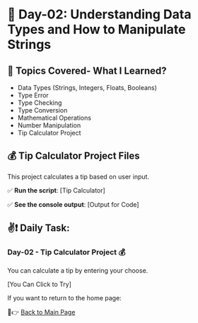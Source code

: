 # 📅 Day-02: Understanding Data Types and How to Manipulate Strings

## 📌 Topics Covered- What I Learned?
- Data Types (Strings, Integers, Floats, Booleans)
- Type Error
- Type Checking
- Type Conversion
- Mathematical Operations
- Number Manipulation
- Tip Calculator Project

## 💰 Tip Calculator Project Files 

This project calculates a tip based on user input.  

✅ **Run the script**: [Tip Calculator]

✅ **See the console output**: [Output for Code]


## ✌❗ Daily Task:

### Day-02 - Tip Calculator Project 💰
You can calculate a tip by entering your choose.

[You Can Click to Try]



If you want to return to the home page:

🔗👉 [Back to Main Page](https://github.com/busraatasoy/100-Days-of-Code-in-Python)
